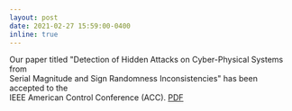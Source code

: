 ```yaml
---
layout: post
date: 2021-02-27 15:59:00-0400
inline: true
---
```


Our paper titled "Detection of Hidden Attacks on Cyber-Physical Systems from <br>
Serial Magnitude and Sign Randomness Inconsistencies" has been accepted to the <br>
IEEE American Control Conference (ACC). <a href="https://arxiv.org/pdf/2104.15097.pdf" target="_blank" rel="noopener noreferrer">PDF</a>
